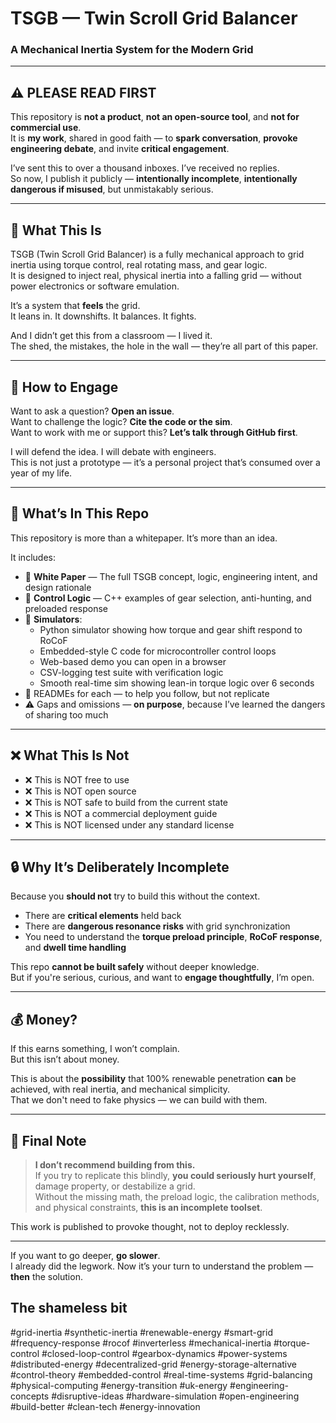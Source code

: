 
# TSGB — Twin Scroll Grid Balancer  
### A Mechanical Inertia System for the Modern Grid

---

## ⚠️ PLEASE READ FIRST

This repository is **not a product**, **not an open-source tool**, and **not for commercial use**.  
It is **my work**, shared in good faith — to **spark conversation**, **provoke engineering debate**, and invite **critical engagement**.

I’ve sent this to over a thousand inboxes. I’ve received no replies.  
So now, I publish it publicly — **intentionally incomplete**, **intentionally dangerous if misused**, but unmistakably serious.

---

## 🧠 What This Is

TSGB (Twin Scroll Grid Balancer) is a fully mechanical approach to grid inertia using torque control, real rotating mass, and gear logic.  
It is designed to inject real, physical inertia into a falling grid — without power electronics or software emulation.

It’s a system that **feels** the grid.  
It leans in. It downshifts. It balances. It fights.

And I didn’t get this from a classroom — I lived it.  
The shed, the mistakes, the hole in the wall — they’re all part of this paper.

---
## 💬 How to Engage

Want to ask a question? **Open an issue**.  
Want to challenge the logic? **Cite the code or the sim**.  
Want to work with me or support this? **Let’s talk through GitHub first**.

I will defend the idea. I will debate with engineers.  
This is not just a prototype — it’s a personal project that’s consumed over a year of my life.

---

## 📂 What’s In This Repo

This repository is more than a whitepaper. It’s more than an idea.

It includes:

- 📄 **White Paper** — The full TSGB concept, logic, engineering intent, and design rationale
- 🧠 **Control Logic** — C++ examples of gear selection, anti-hunting, and preloaded response
- 🧪 **Simulators**:
  - Python simulator showing how torque and gear shift respond to RoCoF
  - Embedded-style C code for microcontroller control loops
  - Web-based demo you can open in a browser
  - CSV-logging test suite with verification logic
  - Smooth real-time sim showing lean-in torque logic over 6 seconds
- 📘 READMEs for each — to help you follow, but not replicate
- ⚠️ Gaps and omissions — **on purpose**, because I’ve learned the dangers of sharing too much

---

## ❌ What This Is Not

- ❌ This is NOT free to use
- ❌ This is NOT open source
- ❌ This is NOT safe to build from the current state
- ❌ This is NOT a commercial deployment guide
- ❌ This is NOT licensed under any standard license

---

## 🔒 Why It’s Deliberately Incomplete

Because you **should not** try to build this without the context.  
- There are **critical elements** held back
- There are **dangerous resonance risks** with grid synchronization
- You need to understand the **torque preload principle**, **RoCoF response**, and **dwell time handling**

This repo **cannot be built safely** without deeper knowledge.  
But if you're serious, curious, and want to **engage thoughtfully**, I’m open.

---



## 💰 Money?

If this earns something, I won’t complain.  
But this isn’t about money.

This is about the **possibility** that 100% renewable penetration **can** be achieved, with real inertia, and mechanical simplicity.  
That we don't need to fake physics — we can build with them.

---

## 🚨 Final Note

> **I don’t recommend building from this.**  
> If you try to replicate this blindly, **you could seriously hurt yourself**, damage property, or destabilize a grid.  
> Without the missing math, the preload logic, the calibration methods, and physical constraints, **this is an incomplete toolset**.

This work is published to provoke thought, not to deploy recklessly.

---

If you want to go deeper, **go slower**.  
I already did the legwork. Now it’s your turn to understand the problem — **then** the solution.

## The shameless bit

#grid-inertia
#synthetic-inertia
#renewable-energy
#smart-grid
#frequency-response
#rocof
#inverterless
#mechanical-inertia
#torque-control
#closed-loop-control
#gearbox-dynamics
#power-systems
#distributed-energy
#decentralized-grid
#energy-storage-alternative
#control-theory
#embedded-control
#real-time-systems
#grid-balancing
#physical-computing
#energy-transition
#uk-energy
#engineering-concepts
#disruptive-ideas
#hardware-simulation
#open-engineering
#build-better
#clean-tech
#energy-innovation
